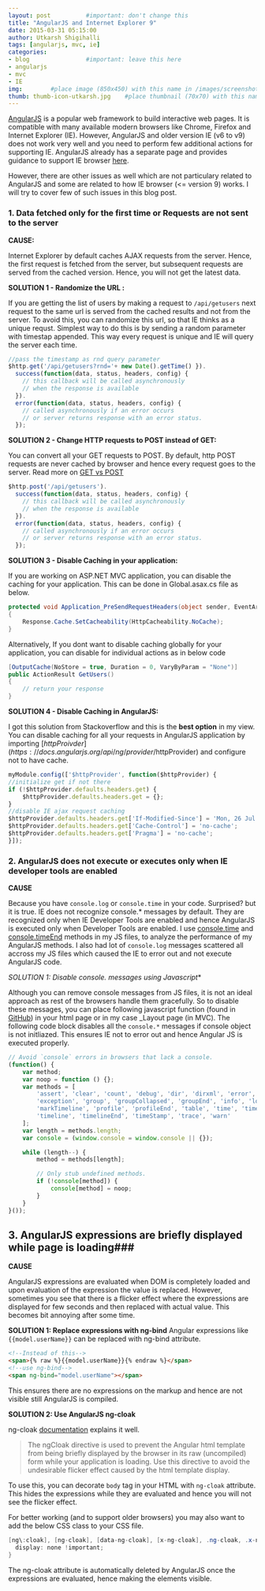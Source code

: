 ```yaml
---
layout: post          #important: don't change this
title: "AngularJS and Internet Explorer 9"
date: 2015-03-31 05:15:00 
author: Utkarsh Shigihalli
tags: [angularjs, mvc, ie]
categories:
- blog                #important: leave this here
- angularjs
- mvc
- IE
img:        #place image (850x450) with this name in /images/screenshots
thumb: thumb-icon-utkarsh.jpg    #place thumbnail (70x70) with this name in /images/screenshotsthumbs/
---
```


[AngularJS](https://angularjs.org/) is a popular web framework to build interactive web pages. It is compatible with many available modern browsers like Chrome, Firefox and Internet Explorer (IE). However, AngularJS and older version IE (v6 to v9) does not work very well and you need to perform few additional actions for supporting IE. AngularJS already has a separate page and provides guidance to support IE browser [here](https://docs.angularjs.org/guide/ie).
 
However, there are other issues as well which are not particulary related to AngularJS and some are related to how IE browser (<= version 9) works. I will try to cover few of such issues in this blog post.
<!--more-->

### 1. Data fetched only for the first time or Requests are not sent to the server ###

**CAUSE:** 

Internet Explorer by default caches AJAX requests from the server. Hence, the first request is fetched from the server, but subsequent requests are served from the cached version. Hence, you will not get the latest data.

**SOLUTION 1 - Randomize the URL :**

If you are getting the list of users by making a request to `/api/getusers` next request to the same url is served from the cached results and not from the server. To avoid this, you can randomize this url, so that IE thinks as a unique requst. Simplest way to do this is by sending a random parameter with timestap appended. This way every request is unique and IE will query the server each time.

```js
//pass the timestamp as rnd query parameter 
$http.get('/api/getusers?rnd='+ new Date().getTime() }).
  success(function(data, status, headers, config) {
    // this callback will be called asynchronously
    // when the response is available
  }).
  error(function(data, status, headers, config) {
    // called asynchronously if an error occurs
    // or server returns response with an error status.
  });
```

**SOLUTION 2 - Change HTTP requests to POST instead of GET:**

You can convert all your GET requests to POST. By default, http POST requests are never cached by browser and hence every request goes to the server. Read more on [GET vs POST](http://www.w3schools.com/tags/ref_httpmethods.asp)

```js
$http.post('/api/getusers').
  success(function(data, status, headers, config) {
    // this callback will be called asynchronously
    // when the response is available
  }).
  error(function(data, status, headers, config) {
    // called asynchronously if an error occurs
    // or server returns response with an error status.
  });
```

**SOLUTION 3 - Disable Caching in your application:**

If you are working on ASP.NET MVC application, you can disable the caching for your application. This can be done in Global.asax.cs file as below.

```csharp
protected void Application_PreSendRequestHeaders(object sender, EventArgs e)
{
    Response.Cache.SetCacheability(HttpCacheability.NoCache);
}
```

Alternatively, If you dont want to disable caching globally for your application, you can disable for individual actions as in below code

```csharp
[OutputCache(NoStore = true, Duration = 0, VaryByParam = "None")]
public ActionResult GetUsers()
{
    // return your response
}
```

**SOLUTION 4 - Disable Caching in AngularJS:**

I got this solution from Stackoverflow and this is the **best option** in my view. You can disable caching for all your requests in AngularJS application by importing [$httpProivder](https://docs.angularjs.org/api/ng/provider/$httpProvider) and configure not to have cache. 

```js
myModule.config(['$httpProvider', function($httpProvider) {
//initialize get if not there
if (!$httpProvider.defaults.headers.get) {
	$httpProvider.defaults.headers.get = {};    
}    
//disable IE ajax request caching
$httpProvider.defaults.headers.get['If-Modified-Since'] = 'Mon, 26 Jul 1997 05:00:00 GMT';
$httpProvider.defaults.headers.get['Cache-Control'] = 'no-cache';
$httpProvider.defaults.headers.get['Pragma'] = 'no-cache';
}]);
```

### 2. AngularJS does not execute or executes only when IE developer tools are enabled ###

**CAUSE**

Because you have `console.log` or `console.time` in your code. Surprised? but it is true. IE does not recognize console.* messages by default. They are recognized only when IE Developer Tools are enabled and hence AngularJS is executed only when Developer Tools are enabled. I use [console.time](https://developer.chrome.com/devtools/docs/console-api#consoletimelabel) and [console.timeEnd](https://developer.chrome.com/devtools/docs/console-api#consoletimeendlabel) methods in my JS files, to analyze the performance of my AngularJS methods. I also had lot of `console.log` messages scattered all accross my JS files which caused the IE to error out and not execute AngularJS code. 

**SOLUTION 1: Disable console.* messages using Javascript**

Although you can remove console messages from JS files, it is not an ideal approach as rest of the browsers handle them gracefully. So to disable these messages, you can place following javascript function (found in [GitHub](https://github.com/h5bp/html5-boilerplate/blob/master/src/js/plugins.js)) in your html page or in my case _Layout page (in MVC).
The following code block disables all the `console.*` messages if console object is not initliazed. This ensures IE not to error out and hence Angular JS is executed properly.

```js
// Avoid `console` errors in browsers that lack a console.
(function() {
    var method;
    var noop = function () {};
    var methods = [
        'assert', 'clear', 'count', 'debug', 'dir', 'dirxml', 'error',
        'exception', 'group', 'groupCollapsed', 'groupEnd', 'info', 'log',
        'markTimeline', 'profile', 'profileEnd', 'table', 'time', 'timeEnd',
        'timeline', 'timelineEnd', 'timeStamp', 'trace', 'warn'
    ];
    var length = methods.length;
    var console = (window.console = window.console || {});

    while (length--) {
        method = methods[length];

        // Only stub undefined methods.
        if (!console[method]) {
            console[method] = noop;
        }
    }
}());
```

## 3. AngularJS expressions are briefly displayed while page is loading###

**CAUSE**

AngularJS expressions are evaluated when DOM is completely loaded and upon evaluation of the expression the value is replaced. However, sometimes you see that there is a flicker effect where the expressions are displayed for few seconds and then replaced with actual value. This becomes bit annoying after some time.

**SOLUTION 1: Replace expressions with ng-bind**
Angular expressions like `{{model.userName}}` can be replaced with ng-bind attribute. 

```html
<!--Instead of this-->
<span>{% raw %}{{model.userName}}{% endraw %}</span>
<!--use ng-bind-->
<span ng-bind="model.userName"></span>
```

This ensures there are no expressions on the markup and hence are not visible still AngularJS is compiled.

**SOLUTION 2: Use AngularJS ng-cloak**

ng-cloak [documentation](https://docs.angularjs.org/api/ng/directive/ngCloak) explains it well.

> The ngCloak directive is used to prevent the Angular html template from being briefly displayed by the browser in its raw (uncompiled) form while your application is loading. Use this directive to avoid the undesirable flicker effect caused by the html template display.

To use this, you can decorate `body` tag in your HTML with `ng-cloak` attribute. This hides the expressions while they are evaluated and hence you will not see the flicker effect.

For better working (and to support older browsers) you may also want to add the below CSS class to your CSS file.

```cs
[ng\:cloak], [ng-cloak], [data-ng-cloak], [x-ng-cloak], .ng-cloak, .x-ng-cloak {
  display: none !important;
}
```

The ng-cloak attribute is automatically deleted by AngularJS once the expressions are evaluated, hence making the elements visible.